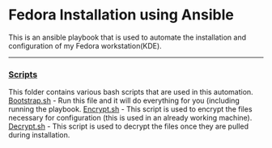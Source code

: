 # Fedora Installation using Ansible

This is an ansible playbook that is used to automate the installation and configuration of my Fedora workstation(KDE). 

---

### [Scripts](https://github.com/Murali2602/Scripts/tree/main/Backup/Fedora/scripts)
This folder contains various bash scripts that are used in this automation.
[Bootstrap.sh](https://github.com/Murali2602/Scripts/blob/main/Backup/Fedora/scripts/bootstrap.sh) - Run this file and it will do everything for you (including running the playbook.
[Encrypt.sh](https://github.com/Murali2602/Scripts/blob/main/Backup/Fedora/scripts/encrypt.sh) - This script is used to encrypt the files necessary for configuration (this is used in an already working machine).
[Decrypt.sh](https://github.com/Murali2602/Scripts/blob/main/Backup/Fedora/scripts/decrypt.sh) - This script is used to decrypt the files once they are pulled during installation.
